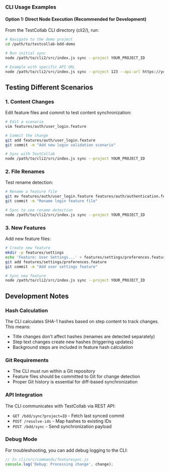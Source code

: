 ### CLI Usage Examples

#### Option 1: Direct Node Execution (Recommended for Development)

From the TestCollab CLI directory (cli2/), run:

```bash
# Navigate to the demo project
cd /path/to/testcollab-bdd-demo

# Run initial sync
node /path/to/cli2/src/index.js sync --project YOUR_PROJECT_ID

# Example with specific API URL
node /path/to/cli2/src/index.js sync --project 123 --api-url https://your-api.testcollab.io
```


## Testing Different Scenarios

### 1. Content Changes
Edit feature files and commit to test content synchronization:

```bash
# Edit a scenario
vim features/auth/user_login.feature

# Commit the change
git add features/auth/user_login.feature
git commit -m "Add new login validation scenario"

# Sync with TestCollab
node /path/to/cli2/src/index.js sync --project YOUR_PROJECT_ID
```

### 2. File Renames
Test rename detection:

```bash
# Rename a feature file
git mv features/auth/user_login.feature features/auth/authentication.feature
git commit -m "Rename login feature file"

# Sync to see rename detection
node /path/to/cli2/src/index.js sync --project YOUR_PROJECT_ID
```

### 3. New Features
Add new feature files:

```bash
# Create new feature
mkdir -p features/settings
echo 'Feature: User Settings...' > features/settings/preferences.feature
git add features/settings/preferences.feature
git commit -m "Add user settings feature"

# Sync new feature
node /path/to/cli2/src/index.js sync --project YOUR_PROJECT_ID
```

## Development Notes

### Hash Calculation
The CLI calculates SHA-1 hashes based on step content to track changes. This means:
- Title changes don't affect hashes (renames are detected separately)
- Step text changes create new hashes (triggering updates)
- Background steps are included in feature hash calculation

### Git Requirements
- The CLI must run within a Git repository
- Feature files should be committed to Git for change detection
- Proper Git history is essential for diff-based synchronization

### API Integration
The CLI communicates with TestCollab via REST API:
- `GET /bdd/sync?project=ID` - Fetch last synced commit
- `POST /resolve-ids` - Map hashes to existing IDs
- `POST /bdd/sync` - Send synchronization payload


### Debug Mode

For troubleshooting, you can add debug logging to the CLI:

```javascript
// In cli/src/commands/featuresync.js
console.log('Debug: Processing change', change);
```